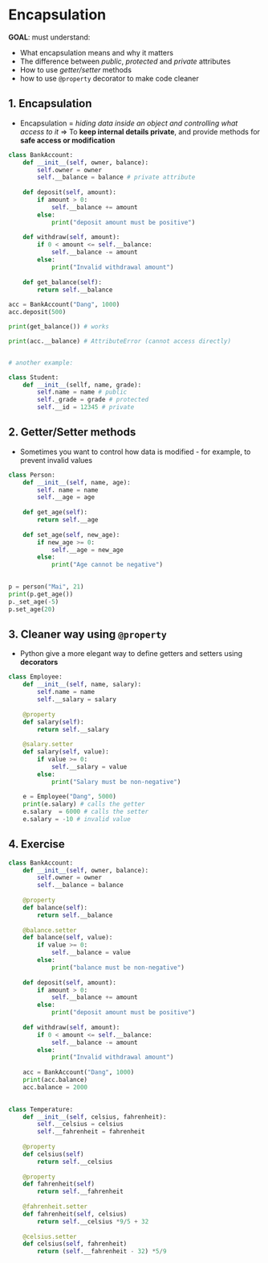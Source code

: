 # Encapsulation

**GOAL**: must understand:
- What encapsulation means and why it matters
- The difference between *public*, *protected* and *private* attributes
- How to use *getter/setter* methods
- how to use `@property` decorator to make code cleaner

## 1. Encapsulation

- Encapsulation = *hiding data inside an object and controlling what access to it*
=> To **keep internal details private**, and provide methods for **safe access or modification**

```python
class BankAccount:
	def __init__(self, owner, balance):
		self.owner = owner
		self.__balance = balance # private attribute
	
	def deposit(self, amount):
		if amount > 0:
			self.__balance += amount
		else: 
			print("deposit amount must be positive")
	
	def withdraw(self, amount): 
		if 0 < amount <= self.__balance:
			self.__balance -= amount
		else:
			print("Invalid withdrawal amount")
			
	def get_balance(self):
		return self.__balance
	
acc = BankAccount("Dang", 1000)
acc.deposit(500)

print(get_balance()) # works

print(acc.__balance) # AttributeError (cannot access directly)


# another example:

class Student:
	def __init__(sellf, name, grade):
		self.name = name # public
		self._grade = grade # protected
		self.__id = 12345 # private

```

## 2. Getter/Setter methods

- Sometimes you want to control how data is modified - for example, to prevent invalid values
```python
class Person:
	def __init__(self, name, age):
		self. name = name
		self.__age = age
	
	def get_age(self):
		return self.__age
	
	def set_age(self, new_age):
		if new_age >= 0:
			self.__age = new_age
		else:
			print("Age cannot be negative")
	

p = person("Mai", 21)
print(p.get_age())
p._set_age(-5)
p.set_age(20)
```

## 3. Cleaner way using `@property`

- Python give a more elegant way to define getters and setters using **decorators**
```python
class Employee:
	def __init__(self, name, salary):
		self.name = name 
		self.__salary = salary
	
	@property
	def salary(self):
		return self.__salary
	
	@salary.setter
	def salary(self, value):
		if value >= 0:
			self.__salary = value
		else:
			print("Salary must be non-negative")
	
	e = Employee("Dang", 5000)
	print(e.salary) # calls the getter
	e.salary  = 6000 # calls the setter
	e.salary = -10 # invalid value
```

## 4. Exercise

```python
class BankAccount:
	def __init__(self, owner, balance):
		self.owner = owner
		self.__balance = balance
	
	@property
	def balance(self):
		return self.__balance
	
	@balance.setter
	def balance(self, value):
		if value >= 0:
			self.__balance = value
		else:
			print("balance must be non-negative")
	
	def deposit(self, amount):
		if amount > 0:
			self.__balance += amount
		else: 
			print("deposit amount must be positive")
	
	def withdraw(self, amount): 
		if 0 < amount <= self.__balance:
			self.__balance -= amount
		else:
			print("Invalid withdrawal amount")
	
	acc = BankAccount("Dang", 1000)
	print(acc.balance)
	acc.balance = 2000
		
```


```python
class Temperature:
	def __init__(self, celsius, fahrenheit):
		self.__celsius = celsius
		self.__fahrenheit = fahrenheit
	
	@property
	def celsius(self)
		return self.__celsius
		
	@property 
	def fahrenheit(self)
		return self.__fahrenheit
	
	@fahrenheit.setter	
	def fahrenheit(self, celsius)
		return self.__celsius *9/5 + 32
	
	@celsius.setter
	def celsius(self, fahrenheit)
		return (self.__fahrenheit - 32) *5/9	
		
```